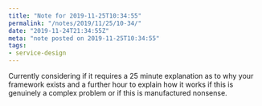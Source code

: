 ```yaml
---
title: "Note for 2019-11-25T10:34:55"
permalink: "/notes/2019/11/25/10-34/"
date: "2019-11-24T21:34:55Z"
meta: "note posted on 2019-11-25T10:34:55"
tags:
- service-design
---
```

Currently considering if it requires a 25 minute explanation as to why your framework exists and a further hour to explain how it works if this is genuinely a complex problem or if this is manufactured nonsense.
